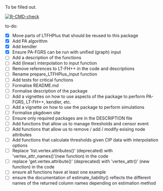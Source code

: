 To be filled out.


<!-- badges: start -->
[![R-CMD-check](https://github.com/EmilMiP/LTFGRS/actions/workflows/R-CMD-check.yaml/badge.svg)](https://github.com/EmilMiP/LTFGRS/actions/workflows/R-CMD-check.yaml)
<!-- badges: end -->


to-do:
- [x] Move parts of LTFHPlus that should be reused to this package
- [x] Add PA algorithm
- [x] Add kendler
- [x] Ensure PA-FGRS can be run with unified (graph) input
- [ ] Add a description of the functions
- [ ] Add (linear) interpolation to input function
- [ ] Remove references to LT-FH++ in the code and descriptions
- [ ] Rename prepare_LTFHPlus_input function 
- [ ] Add tests for critical functions
- [ ] Formalise README.md 
- [ ] Formalise description of the package
- [ ] Add a vignettes on how to use aspects of the package to perform PA-FGRS, LT-FH++, kendler, etc.
- [ ] Add a vignette on how to use the package to perform simulations
- [ ] Formalise pkgdown site
- [ ] Ensure only required packages are in the DESCRIPTION file
- [ ] Add functions that allow us to manage thresholds and censor event
- [ ] Add functions that allow us to remove / add / modify exising node attributes
- [ ] Add functions that calculate thresholds given CIP data with interpolation options
- [ ] Replace 'list.vertex.attributes()' (deprecated) with 'vertex_attr_names()'(new function) in the code
- [ ] replace 'get.vertex.attribute()' (deprecated) with 'vertex_attr()' (new function) in the code
- [ ] ensure all functions have at least one example
- [ ] ensure the documentation of estimate_liability() reflects the different names of the returned column names depending on estimation method
